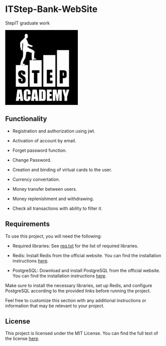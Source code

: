 # ITStep-Bank-WebSite
StepIT graduate work

<img src="https://github.com/anigilyatornayapushka/ITStep-Bank-WebSite/raw/main/tools/stepitlogo.png">

## Functionality

- Registration and authorization using jwt.

- Activation of account by email.

- Forget password function.

- Change Password.

- Creation and binding of virtual cards to the user.

- Currency convertation.

- Money transfer between users.

- Money replenishment and withdrawing.

- Check all transactions with ability to filter it.

## Requirements

To use this project, you will need the following:

- Required libraries: See [req.txt](tools/requirements/req.txt) for the list of required libraries.

- Redis: Install Redis from the official website. You can find the installation instructions [here](https://redis.io/docs/getting-started/installation/).

- PostgreSQL: Download and install PostgreSQL from the official website. You can find the installation instructions [here](https://www.postgresql.org/download/).

Make sure to install the necessary libraries, set up Redis, and configure PostgreSQL according to the provided links before running the project.

Feel free to customize this section with any additional instructions or information that may be relevant to your project.

## License

This project is licensed under the MIT License. You can find the full text of the license [here](LICENSE).
